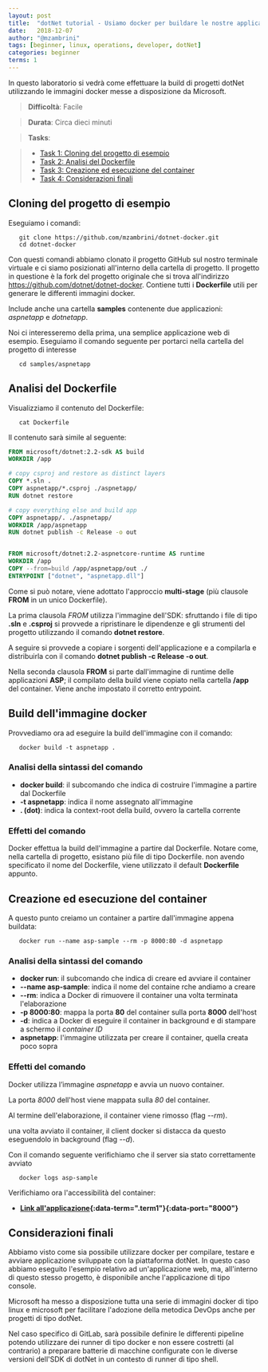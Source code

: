 ```yaml
---
layout: post
title:  "dotNet tutorial - Usiamo docker per buildare le nostre applicazioni dotNet"
date:   2018-12-07
author: "@mzambrini"
tags: [beginner, linux, operations, developer, dotNet]
categories: beginner
terms: 1
---
```


In questo laboratorio si vedrà come effettuare la build di progetti dotNet utilizzando le immagini docker messe a disposizione da Microsoft.

> **Difficoltà**: Facile

> **Durata**: Circa dieci minuti

> **Tasks**:
>

> * [Task 1: Cloning del progetto di esempio](#Task_1)
> * [Task 2: Analisi del Dockerfile](#Task_2)
> * [Task 3: Creazione ed esecuzione del container](#Task_3)
> * [Task 4: Considerazioni finali](#Task_4)

## <a name="Task_1"></a>Cloning del progetto di esempio
Eseguiamo i comandi:
```.term1
   git clone https://github.com/mzambrini/dotnet-docker.git
   cd dotnet-docker
```

Con questi comandi abbiamo clonato il progetto GitHub sul nostro terminale virtuale e ci siamo posizionati all'interno della cartella di progetto.
Il progetto in questione è la fork del progetto originale che si trova all'indirizzo https://github.com/dotnet/dotnet-docker.
Contiene tutti i **Dockerfile** utili per generare le differenti immagini docker.

Include anche una cartella **samples** contenente due applicazioni: *aspnetapp* e *dotnetapp*.

Noi ci interesseremo della prima, una semplice applicazione web di esempio.
Eseguiamo il comando seguente per portarci nella cartella del progetto di interesse
```.term1
   cd samples/aspnetapp
```
## <a name="Task_2"></a>Analisi del Dockerfile
 Visualizziamo il contenuto del Dockerfile:
```.term1
   cat Dockerfile
```
Il contenuto sarà simile al seguente:

```dockerfile
FROM microsoft/dotnet:2.2-sdk AS build
WORKDIR /app

# copy csproj and restore as distinct layers
COPY *.sln .
COPY aspnetapp/*.csproj ./aspnetapp/
RUN dotnet restore

# copy everything else and build app
COPY aspnetapp/. ./aspnetapp/
WORKDIR /app/aspnetapp
RUN dotnet publish -c Release -o out


FROM microsoft/dotnet:2.2-aspnetcore-runtime AS runtime
WORKDIR /app
COPY --from=build /app/aspnetapp/out ./
ENTRYPOINT ["dotnet", "aspnetapp.dll"]
```

Come si può notare, viene adottato l'approccio **multi-stage** (più clausole **FROM** in un unico Dockerfile).

La prima clausola *FROM* utilizza l'immagine dell'SDK: sfruttando i file di tipo **.sln** e **.csproj** si provvede a ripristinare le dipendenze e gli strumenti del progetto utilizzando il comando **dotnet restore**.

A seguire si provvede a copiare i sorgenti dell'applicazione e a compilarla e distribuirla con il comando **dotnet publish -c Release -o out**.

Nella seconda clausola **FROM** si parte dall'immagine di runtime delle applicazioni **ASP**; il compilato della build viene copiato nella cartella **/app** del container.
Viene anche impostato il corretto entrypoint.


## <a name="Task_2"></a>Build dell'immagine docker
Provvediamo ora ad eseguire la build dell'immagine con il comando:

```.term1
   docker build -t aspnetapp .
```

### Analisi della sintassi del comando
* **docker build**: il subcomando che indica di costruire l'immagine a partire dal Dockerfile
* **-t aspnetapp**: indica il nome assegnato all'immagine
* **. (dot)**: indica la context-root della build, ovvero la cartella corrente

### Effetti del comando
Docker effettua la build dell'immagine a partire dal Dockerfile. Notare come, nella cartella di progetto, esistano più file di tipo Dockerfile. non avendo specificato il nome del Dockerfile, viene utilizzato il default **Dockerfile** appunto.

## <a name="Task_3"></a>Creazione ed esecuzione del container
A questo punto creiamo un container a partire dall'immagine appena buildata:
```.term1
   docker run --name asp-sample --rm -p 8000:80 -d aspnetapp
```

### Analisi della sintassi del comando
* **docker run**: il subcomando che indica di creare ed avviare il container
* **--name asp-sample**: indica il nome del containe rche andiamo a creare
* **--rm**: indica a Docker di rimuovere il container una volta terminata l'elaborazione
* **-p 8000:80**: mappa la porta **80** del container sulla porta **8000** dell'host
* **-d**: indica a Docker di eseguire il container in background e di stampare a schermo il *container ID*
* **aspnetapp**: l'immagine utilizzata per creare il container, quella creata poco sopra

### Effetti del comando
Docker utilizza l’immagine *aspnetapp* e avvia un nuovo container.

La porta *8000* dell'host viene mappata sulla *80* del container.

Al termine dell'elaborazione, il container viene rimosso (flag *--rm*).

una volta avviato il container, il client docker si distacca da questo eseguendolo in background (flag *--d*).

Con il comando seguente verifichiamo che il server sia stato correttamente avviato
```.term1
   docker logs asp-sample
```

Verifichiamo ora l'accessibilità del container:
* **[Link all'applicazione](/){:data-term=".term1"}{:data-port="8000"}**

## <a name="Task_4"></a>Considerazioni finali
Abbiamo visto come sia possibile utilizzare docker per compilare, testare e avviare applicazione sviluppate con la piattaforma dotNet.
In questo caso abbiamo eseguito l'esempio relativo ad un'applicazione web, ma, all'interno di questo stesso progetto, è disponibile anche l'applicazione di tipo console.

Microsoft ha messo a disposizione tutta una serie di immagini docker di tipo linux e microsoft per facilitare l'adozione della metodica DevOps anche per progetti di tipo dotNet.

Nel caso specifico di GitLab, sarà possibile definire le differenti pipeline potendo utilizzare dei runner di tipo docker e non essere costretti (al contrario) a preparare batterie di macchine configurate con le diverse versioni dell'SDK di dotNet in un contesto di runner di tipo shell.